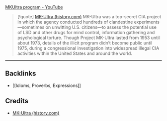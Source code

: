 [MKUltra program - YouTube](https://www.youtube.com/results?search_query=MKUltra+program)

> [!quote]  [MK-Ultra (history.com)](https://www.history.com/topics/us-government-and-politics/history-of-mk-ultra)
> MK-Ultra was a top-secret CIA project in which the agency conducted hundreds of clandestine experiments—sometimes on unwitting U.S. citizens—to assess the potential use of LSD and other drugs for mind control, information gathering and psychological torture. Though Project MK-Ultra lasted from 1953 until about 1973, details of the illicit program didn’t become public until 1975, during a congressional investigation into widespread illegal CIA activities within the United States and around the world.


---
## Backlinks
- [[Idioms, Proverbs, Expressions]]

## Credits
- [MK-Ultra (history.com)](https://www.history.com/topics/us-government-and-politics/history-of-mk-ultra)
